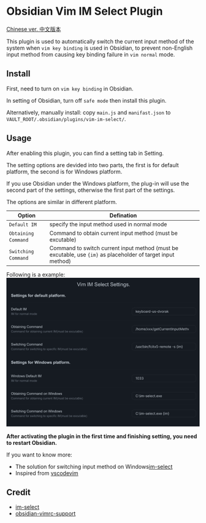 # Obsidian Vim IM Select Plugin

[Chinese ver. 中文版本](./README_zh.md)

This plugin is used to automatically switch the current input method of the system when `vim key binding` is used in Obsidian, to prevent non-English input method from causing key binding failure in `vim normal` mode.

## Install

First, need to turn on `vim key binding` in Obsidian.

In setting of Obsidian, turn off `safe mode` then install this plugin.

Alternatively, manually install: copy `main.js` and `manifast.json` to `VAULT_ROOT/.obsidian/plugins/vim-im-select/`.

## Usage

After enabling this plugin, you can find a setting tab in Setting.

The setting options are devided into two parts, the first is for default platform, the second is for Windows platform.

If you use Obsidian under the Windows platform, the plug-in will use the second part of the settings, otherwise the first part of the settings.

The options are similar in different platform.

| Option              | Defination                                                                                                   |
| ------------------- | ------------------------------------------------------------------------------------------------------------ |
| `Default IM`        | specify the input method used in normal mode                                                                 |
| `Obtaining Command` | Command to obtain current input method (must be excutable)                                                   |
| `Switching Command` | Command to switch current input method (must be excutable, use `{im}` as placeholder of target input method) |

Following is a example: 
![example](./example.png)

**After activating the plugin in the first time and finishing setting, you need to restart Obsidian.**

If you want to know more:

- The solution for switching input method on Windows[im-select](https://github.com/daipeihust/im-select)
- Inspired from [vscodevim](https://github.com/VSCodeVim/Vim#input-method)

## Credit

- [im-select](https://github.com/daipeihust/im-select)
- [obsidian-vimrc-support](https://github.com/esm7/obsidian-vimrc-support)
